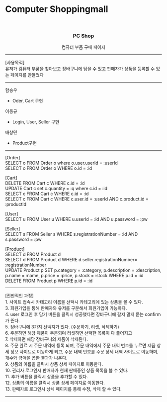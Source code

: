 # Computer Shoppingmall

<!-- PROJECT LOGO -->
<br />
<div align="center">

<h3 align="center">PC Shop</h3>

  <p align="center">
    컴퓨터 부품 구매 페이지
    <br />    
</div>
<hr>

[사용목적] <br/>
유저가 컴퓨터 부품을 찾아보고 장바구니에 담을 수 있고 판매자가 상품을 등록할 수 있는 페이지를 만들었다<br/>

<hr>

함승우
  - Oder, Cart 구현 <br/>
  
이동규
  - Login, User, Seller 구현 <br/>
  
배창민
  - Product구현

<hr>
[Order] <br/>
SELECT o FROM Order o where o.user.userId = :userId <br/>
SELECT o FROM Order o WHERE o.id = :id <br/>

[Cart] <br/>
DELETE FROM Cart c WHERE c.id = :id <br/>
UPDATE Cart c set c.quantity = :q where c.id = :id <br/>
SELECT c FROM Cart c WHERE c.id = :id <br/>
SELECT c FROM Cart c WHERE c.user.id = :userId AND c.product.id = :productId <br/>

[User] <br/>
SELECT u FROM User u WHERE u.userId = :id AND u.password = :pw <br/>
 
[Seller] <br/>
SELECT s FROM Seller s WHERE s.registrationNumber = :id AND s.password = :pw <br/>

[Product] <br/>
SELECT d FROM Product d <br/>
SELECT d FROM Product d  WHERE d.seller.registrationNumber= :registrationNumber <br/>
UPDATE Product p SET p.category = :category, p.description = :description, p.name = :name, p.price = :price, p.stock = :stock WHERE p.id = :id <br/>
DELETE FROM Product p WHERE p.id = :id <br/>
<hr>
[전반적인 과정] <br/>
1. 사이트 접속시 카테고리 이름을 선택시 카테고리에 있는 상품을 볼 수 있다. <br/>
3. 회원가입을 통해 판매자와 유저를 구분해서 회원가입이 가능하다. <br/>
4. user 로그인 후 담기 버튼을 클릭시 성공했다면 장바구니에 갈지 말지 묻는 confirm가 뜬다. <br/>
5. 장바구니에 3가지 선택지가 있다. (주문하기, 리셋, 삭제하기)  <br/>
6. 주문하면 해당 제품이 주문되며 리셋하면 선택한 목록이 다 풀어지고  <br/>
7. 삭제하면 해당 장바구니의 제품이 삭제된다. <br/>
8. 주문 완료 시 주문 내역에 등록 되며, 주문 내역에서 주문 내역 번호를 누르면 제품 상세 정보 사이트로 이동하게 되고, 주문 내역 번호를 주문 상세 내역 사이트로 이동하며, 개수와 금액을 곱한 결과가 나온다. <br/>
9. 상품의 이름을 클릭시 상품 상세 페이지로 이동한다. <br/>
10. 관리자 로그인시 판매자가 현재 판매중인 상품 목록을 볼 수 있다. <br/>
11. 추가 버튼을 클릭시 상품을 추가할 수 있다. <br/>
12. 상품의 이름을 클릭시 상품 상세 페이지로 이동한다. <br/>
13. 판매자로 로그인시 상세 페이지를 통해 수정, 삭제 할 수 있다. <br/>

<hr>







